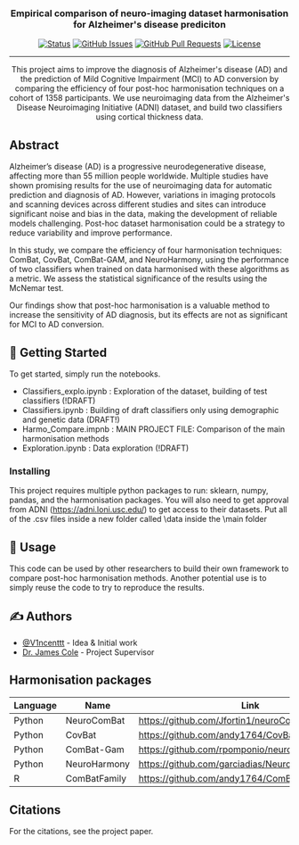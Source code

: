 <h3 align="center">Empirical comparison of neuro-imaging dataset harmonisation for Alzheimer's disease prediciton</h3>

<div align="center">

[![Status](https://img.shields.io/badge/status-active-success.svg)]()
[![GitHub Issues](https://img.shields.io/github/issues/kylelobo/The-Documentation-Compendium.svg)](https://github.com/kylelobo/The-Documentation-Compendium/issues)
[![GitHub Pull Requests](https://img.shields.io/github/issues-pr/kylelobo/The-Documentation-Compendium.svg)](https://github.com/kylelobo/The-Documentation-Compendium/pulls)
[![License](https://img.shields.io/badge/license-MIT-blue.svg)](/LICENSE)

</div>

---

<p align="center">This project aims to improve the diagnosis of Alzheimer's disease (AD) and the prediction of Mild Cognitive Impairment (MCI) to AD conversion by comparing the efficiency of four post-hoc harmonisation techniques on a cohort of 1358 participants. We use neuroimaging data from the Alzheimer's Disease Neuroimaging Initiative (ADNI) dataset, and build two classifiers using cortical thickness data.
    <br> 
</p>


## Abstract

Alzheimer’s disease (AD) is a progressive neurodegenerative disease, affecting more than 55 million people worldwide. Multiple studies have shown promising results for the use of neuroimaging data for automatic prediction and diagnosis of AD. However, variations in imaging protocols and scanning devices across different studies and sites can introduce significant noise and bias in the data, making the development of reliable models challenging. Post-hoc dataset harmonisation could be a strategy to reduce variability and improve performance.

In this study, we compare the efficiency of four harmonisation techniques: ComBat, CovBat, ComBat-GAM, and NeuroHarmony, using the performance of two classifiers when trained on data harmonised with these algorithms as a metric. We assess the statistical significance of the results using the McNemar test.

Our findings show that post-hoc harmonisation is a valuable method to increase the sensitivity of AD diagnosis, but its effects are not as significant for MCI to AD conversion.

## 🏁 Getting Started <a name = "getting_started"></a>

To get started, simply run the notebooks.
- Classifiers_explo.ipynb : Exploration of the dataset, building of test classifiers (!DRAFT)
- Classifiers.ipynb : Building of draft classifiers only using demographic and genetic data (DRAFT!)
- Harmo_Compare.impnb : MAIN PROJECT FILE: Comparison of the main harmonisation methods
- Exploration.ipynb : Data exploration (!DRAFT)

### Installing

This project requires multiple python packages to run: sklearn, numpy, pandas, and the harmonisation packages. You will also need to get approval from ADNI (https://adni.loni.usc.edu/) to get access to their datasets. Put all of the .csv files inside a new folder called \data inside the \main folder


## 🎈 Usage <a name="usage"></a>

This code can be used by other researchers to build their own framework to compare post-hoc harmonisation methods. Another potential use is to simply reuse the code to try to reproduce the results.



## ✍️ Authors <a name = "authors"></a>

- [@V1ncenttt](https://github.com/kylelobo) - Idea & Initial work
- [Dr. James Cole](https://iris.ucl.ac.uk/iris/browse/profile?upi=JCOLE07) - Project Supervisor

## Harmonisation packages

| Language | Name         | Link                                             | Year |
|----------|--------------|--------------------------------------------------|------|
| Python   | NeuroComBat  | https://github.com/Jfortin1/neuroCombat          | 2020 |
| Python   | CovBat       | https://github.com/andy1764/CovBat_Harmonization | 2018 |
| Python   | ComBat-Gam   | https://github.com/rpomponio/neuroHarmonize      | 2021 |
| Python   | NeuroHarmony | https://github.com/garciadias/Neuroharmony       | 2020 |
| R        | ComBatFamily | https://github.com/andy1764/ComBatFamily         | 2023 |

## Citations

For the citations, see the project paper.

